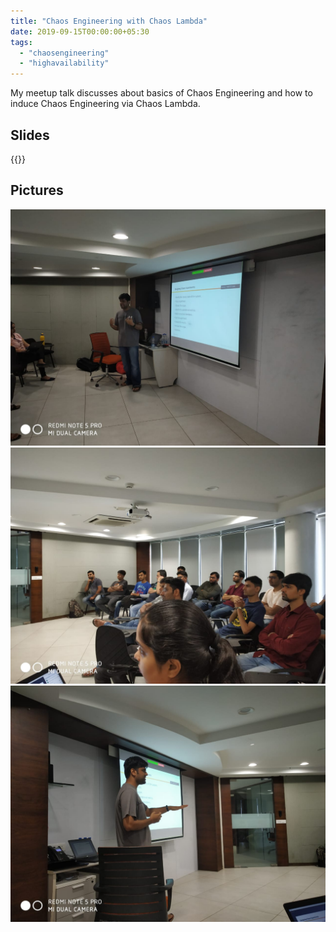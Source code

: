 ```yaml
---
title: "Chaos Engineering with Chaos Lambda"
date: 2019-09-15T00:00:00+05:30
tags:
  - "chaosengineering"
  - "highavailability"
---
```


<!-- markdownlint-disable-file MD033 -->

My meetup talk discusses about basics of Chaos Engineering
and how to induce Chaos Engineering via Chaos Lambda.

<!--more-->

## Slides

{{<slideshare c50CP9f5YCCG6L>}}

## Pictures

![chaos_meetup_!](/meetup_pics/chaos_meetup_1.jpeg)
![chaos_meetup_2](/meetup_pics/chaos_meetup_2.jpeg)
![chaos_meetup_3](/meetup_pics/chaos_meetup_3.jpeg)
